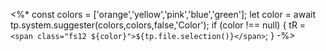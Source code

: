 
<%*
const colors = ['orange','yellow','pink','blue','green'];
let color = await tp.system.suggester(colors,colors,false,'Color');
if (color !== null)
{
   tR = `<span class="fs12 ${color}">${tp.file.selection()}</span>`;
}
-%>